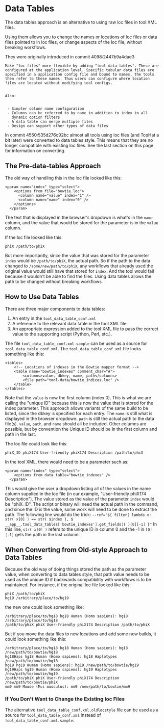  

# Data Tables

The data tables approach is an alternative to using raw loc files in tool XML files.

Using them allows you to change the names or locations of loc files or data files pointed to in loc files, or change aspects of the loc file, without breaking workflows.

They were originally introduced in commit 4098:2447b9a4dae3:

```
Make "loc files" more flexible by adding "tool data tables". These are
configured at the application level. Specific tabular data files are
specified in a application config file and bound to names, the tools
then refer to these names. Thus users can configure where location
files are located without modifying tool configs.


Also:


 - Simpler column name configuration
 - Columns can be referred to by name in addition to index in all
   dynamic option filters
 - A data table can merge multiple files
 - Design can support other types of data files
```

In commit 4550:535d276c92bc almost all tools using loc files (and TopHat a bit later) were converted to data tables style. This means that they are no longer compatible with existing loc files. See the last section on this page for information on converting.

## The Pre-data-tables Approach

The old way of handling this in the loc file looked like this:

```
<param name="index" type="select">
    <options from_file="bowtie.loc">
      <column name="value" index="1" />
      <column name="name" index="0" />
    </options>
  </param>
```

The text that is displayed in the browser's dropdown is what's in the `name` column, and the value that would be stored for the parameter is in the `value` column.

If the loc file looked like this:

```
phiX /path/to/phiX
```

But more importantly, since the value that was stored for the parameter `index` would be `/path/to/phiX`, the actual path. So if the path to the data changed to `/some/new/path/to/phiX`, any workflows that already used the original value would still have that stored for `index`. And the tool would fail because it wouldn't be able to find the files. Using data tables allows the path to be changed without breaking workflows.

## How to Use Data Tables

There are three major components to data tables: 
1. An entry in the `tool_data_table_conf.xml`
2. A reference to the relevant data table in the tool XML file
3. An appropriate expression added to the tool XML file to pass the correct value to the supporting script (Python, Perl, etc.).

The file `tool_data_table_conf.xml.sample` can be used as a source for `tool_data_table_conf.xml`. The `tool_data_table_conf.xml` file looks something like this:

```
<tables>
    <!-- Locations of indexes in the Bowtie mapper format -->
    <table name="bowtie_indexes" comment_char="#">
        <columns>value, dbkey, name, path</columns>
        <file path="tool-data/bowtie_indices.loc" />
    </table>
</tables>
```

Note that the `value` is now the first column (index 0). This is what we are calling the "unique ID" because this is now the value that is stored for the index parameter. This approach allows variants of the same build to be listed, since the dbkey is specified for each entry. The `name` is still what is displayed in the browser dropdown. `path` is still the actual path to the data file(s). `value`, `path`, and `name` should all be included. Other columns are possible, but by convention the Unique ID should be in the first column and path in the last.

The loc file could look like this:

```
phiX_ID phiX174 User-friendly phiX174 Description /path/to/phiX
```

In the tool XML, there would need to be a parameter such as:

```
<param name="index" type="select">
    <options from_data_table="bowtie_indexes" />
  </param>
```

This would give the user a dropdown listing all of the values in the name column supplied in the loc file (in our example, "User-friendly phiX174 Description"). The value stored as the value of the parameter `index` would be "phiX\_ID". The script or binary will need the actual path in the command, and since the ID is the value, some work will need to be done to extract the path. The following line would do the trick: `--ref="${ filter( lambda x: str( x[0] ) == str( $index ), $ __app__.tool_data_tables['bowtie_indexes'].get_fields() )[0][-1] }"` In this line, `str( x[0] )` refers to the unique ID in column 0 and the -1 in `[0][-1]` gets the path in the last column.

## When Converting from Old-style Approach to Data Tables

Because the old way of doing things stored the path as the parameter value, when converting to data tables style, that path value needs to be used as the unique ID if backwards compatibility with workflows is to be maintained. For instance, if the original loc file looked like this:

```
phiX /path/to/phiX
hg19 /arbitrary/place/to/hg19
```

the new one could look something like:

```
/arbitrary/place/to/hg18 hg18 Human (Homo sapiens): hg18 /arbitrary/place/to/hg18
/path/to/phiX phiX User-friendly phiX174 Description /path/to/phiX
```

But if you move the data files to new locations and add some new builds, it could look something like this:

```
/arbitrary/place/to/hg18 hg18 Human (Homo sapiens): hg18 /new/path/to/bowtie/hg18
hg18Haps hg18 Human (Homo sapiens): hg18 Haplotypes /new/path/to/bowtie/hg18
hg19 hg19 Human (Homo sapiens): hg19 /new/path/to/bowtie/hg19
hg19Haps hg19 Human (Homo sapiens): hg19 Haplotypes /new/path/to/bowtie/hg19
/path/to/phiX phiX User-friendly phiX174 Description /new/path/to/bowtie/phiX
mm9 mm9 Mouse (Mus musculus): mm9 /new/path/to/bowtie/mm9
```

### If You Don't Want to Change the Existing loc Files

The alternative `tool_data_table_conf.xml.oldlocstyle` file can be used as a source for `tool_data_table_conf.xml` instead of `tool_data_table_conf.xml.sample`.
